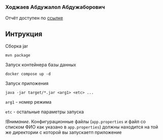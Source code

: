 ### Ходжаев Абдужалол Абдужаборович
Отчёт доступен по [ссылке](https://docs.google.com/document/d/1tctLwuisqVdTx8B2mNHH1U4aoMDJif7-VzmrOITAh34/edit?usp=sharing)

## Интрукция

Сборка jar
```
mvn package
```

Запуск контейнера базы данных
```
docker compose up -d
```


Запуск приложения
```
java -jar target/*.jar <arg1> <etc> ...
```

`arg1` - номер режима

`etc` - остальные параметры запуска


*!Внимание*. Конфигурационные файлы (`app.properties` и файл со списком ФИО как указано в `app.properties`)
должны находится на той же директории с которой вы запускаетп приложение